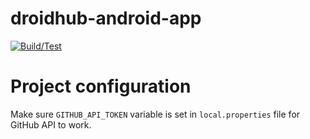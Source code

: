 # droidhub-android-app

[![Build/Test](https://github.com/vgaidarji/droidhub-android-app/actions/workflows/main.yml/badge.svg?branch=main)](https://github.com/vgaidarji/droidhub-android-app/actions/workflows/main.yml)

# Project configuration

Make sure `GITHUB_API_TOKEN` variable is set in `local.properties` file for GitHub API to work.
